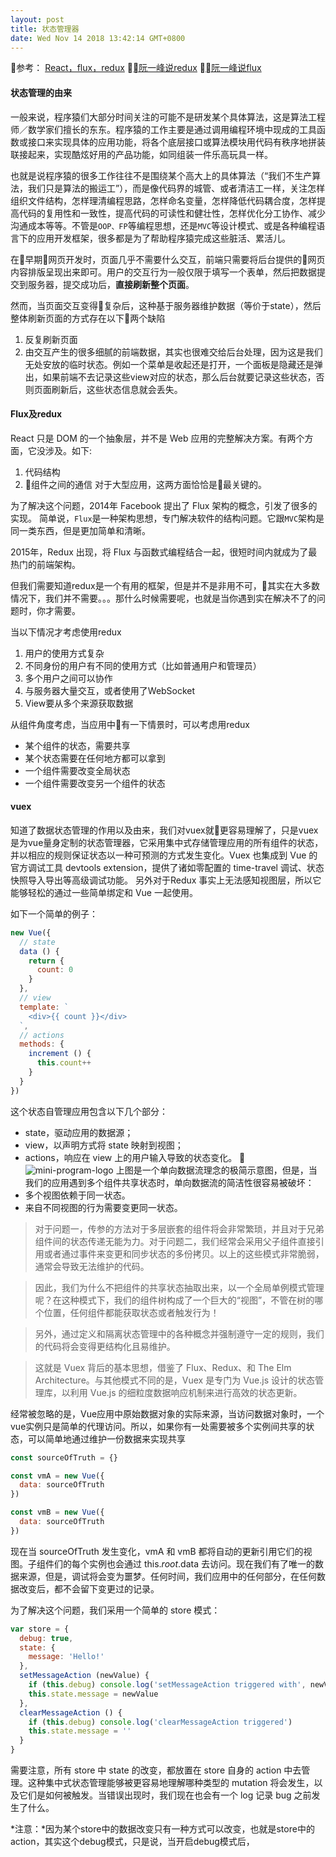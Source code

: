```yaml
---
layout: post
title: 状态管理器
date: Wed Nov 14 2018 13:42:14 GMT+0800
---
```

参考：
[React，flux，redux](https://juejin.im/entry/576cb79a2e958a0078d08b67)
[阮一峰说redux](http://www.ruanyifeng.com/blog/2016/09/redux_tutorial_part_one_basic_usages.html)
[阮一峰说flux](http://www.ruanyifeng.com/blog/2016/01/flux.html)
#### 状态管理的由来
一般来说，程序猿们大部分时间关注的可能不是研发某个具体算法，这是算法工程师／数学家们擅长的东东。程序猿的工作主要是通过调用编程环境中现成的工具函数或接口来实现具体的应用功能，将各个底层接口或算法模块用代码有秩序地拼装联接起来，实现酷炫好用的产品功能，如同组装一件乐高玩具一样。

也就是说程序猿的很多工作往往不是围绕某个高大上的具体算法（“我们不生产算法，我们只是算法的搬运工”），而是像代码界的城管、或者清洁工一样，关注怎样组织文件结构，怎样理清编程思路，怎样命名变量，怎样降低代码耦合度，怎样提高代码的复用性和一致性，提高代码的可读性和健壮性，怎样优化分工协作、减少沟通成本等等。不管是`OOP、FP`等编程思想，还是`MVC`等设计模式、或是各种编程语言下的应用开发框架，很多都是为了帮助程序猿完成这些脏活、累活儿。

在早期网页开发时，页面几乎不需要什么交互，前端只需要将后台提供的网页内容排版呈现出来即可。用户的交互行为一般仅限于填写一个表单，然后把数据提交到服务器，提交成功后，**直接刷新整个页面**。

然而，当页面交互变得复杂后，这种基于服务器维护数据（等价于state），然后整体刷新页面的方式存在以下两个缺陷
1. 反复刷新页面
2. 由交互产生的很多细腻的前端数据，其实也很难交给后台处理，因为这是我们无处安放的临时状态。例如一个菜单是收起还是打开，一个面板是隐藏还是弹出，如果前端不去记录这些view对应的状态，那么后台就要记录这些状态，否则页面刷新后，这些状态信息就会丢失。

#### Flux及redux
React 只是 DOM 的一个抽象层，并不是 Web 应用的完整解决方案。有两个方面，它没涉及。如下:
1. 代码结构
2. 组件之间的通信
对于大型应用，这两方面恰恰是最关键的。

为了解决这个问题，2014年 Facebook 提出了 Flux 架构的概念，引发了很多的实现。
简单说，`Flux`是一种架构思想，专门解决软件的结构问题。它跟`MVC`架构是同一类东西，但是更加简单和清晰。

2015年，Redux 出现，将 Flux 与函数式编程结合一起，很短时间内就成为了最热门的前端架构。

但我们需要知道redux是一个有用的框架，但是并不是非用不可，其实在大多数情况下，我们并不需要。。。那什么时候需要呢，也就是当你遇到实在解决不了的问题时，你才需要。

当以下情况才考虑使用redux
1. 用户的使用方式复杂
2. 不同身份的用户有不同的使用方式（比如普通用户和管理员）
3. 多个用户之间可以协作
4. 与服务器大量交互，或者使用了WebSocket
5. View要从多个来源获取数据

从组件角度考虑，当应用中有一下情景时，可以考虑用redux
- 某个组件的状态，需要共享
- 某个状态需要在任何地方都可以拿到
- 一个组件需要改变全局状态
- 一个组件需要改变另一个组件的状态

#### vuex
知道了数据状态管理的作用以及由来，我们对vuex就更容易理解了，只是vuex是为vue量身定制的状态管理器，它采用集中式存储管理应用的所有组件的状态，并以相应的规则保证状态以一种可预测的方式发生变化。Vuex 也集成到 Vue 的官方调试工具 devtools extension，提供了诸如零配置的 time-travel 调试、状态快照导入导出等高级调试功能。
另外对于Redux 事实上无法感知视图层，所以它能够轻松的通过一些简单绑定和 Vue 一起使用。

如下一个简单的例子：
```js
new Vue({
  // state
  data () {
    return {
      count: 0
    }
  },
  // view
  template: `
    <div>{{ count }}</div>
  `,
  // actions
  methods: {
    increment () {
      this.count++
    }
  }
})
```
这个状态自管理应用包含以下几个部分：
- state，驱动应用的数据源；
- view，以声明方式将 state 映射到视图；
- actions，响应在 view 上的用户输入导致的状态变化。

![mini-program-logo](/jsArt/assets/images/vuex/dataDirection.png)
上图是一个单向数据流理念的极简示意图，但是，当我们的应用遇到多个组件共享状态时，单向数据流的简洁性很容易被破坏：
- 多个视图依赖于同一状态。
- 来自不同视图的行为需要变更同一状态。

>对于问题一，传参的方法对于多层嵌套的组件将会非常繁琐，并且对于兄弟组件间的状态传递无能为力。对于问题二，我们经常会采用父子组件直接引用或者通过事件来变更和同步状态的多份拷贝。以上的这些模式非常脆弱，通常会导致无法维护的代码。

>因此，我们为什么不把组件的共享状态抽取出来，以一个全局单例模式管理呢？在这种模式下，我们的组件树构成了一个巨大的“视图”，不管在树的哪个位置，任何组件都能获取状态或者触发行为！

>另外，通过定义和隔离状态管理中的各种概念并强制遵守一定的规则，我们的代码将会变得更结构化且易维护。

>这就是 Vuex 背后的基本思想，借鉴了 Flux、Redux、和 The Elm Architecture。与其他模式不同的是，Vuex 是专门为 Vue.js 设计的状态管理库，以利用 Vue.js 的细粒度数据响应机制来进行高效的状态更新。

经常被忽略的是，Vue应用中原始数据对象的实际来源，当访问数据对象时，一个vue实例只是简单的代理访问。所以，如果你有一处需要被多个实例间共享的状态，可以简单地通过维护一份数据来实现共享
```js
const sourceOfTruth = {}

const vmA = new Vue({
  data: sourceOfTruth
})

const vmB = new Vue({
  data: sourceOfTruth
})
```
现在当 sourceOfTruth 发生变化，vmA 和 vmB 都将自动的更新引用它们的视图。子组件们的每个实例也会通过 this.$root.$data 去访问。现在我们有了唯一的数据来源，但是，调试将会变为噩梦。任何时间，我们应用中的任何部分，在任何数据改变后，都不会留下变更过的记录。

为了解决这个问题，我们采用一个简单的 store 模式：
```js
var store = {
  debug: true,
  state: {
    message: 'Hello!'
  },
  setMessageAction (newValue) {
    if (this.debug) console.log('setMessageAction triggered with', newValue)
    this.state.message = newValue
  },
  clearMessageAction () {
    if (this.debug) console.log('clearMessageAction triggered')
    this.state.message = ''
  }
}
```
需要注意，所有 store 中 state 的改变，都放置在 store 自身的 action 中去管理。这种集中式状态管理能够被更容易地理解哪种类型的 mutation 将会发生，以及它们是如何被触发。当错误出现时，我们现在也会有一个 log 记录 bug 之前发生了什么。

*注意：*因为某个store中的数据改变只有一种方式可以改变，也就是store中的action，其实这个debug模式，只是说，当开启debug模式后，
